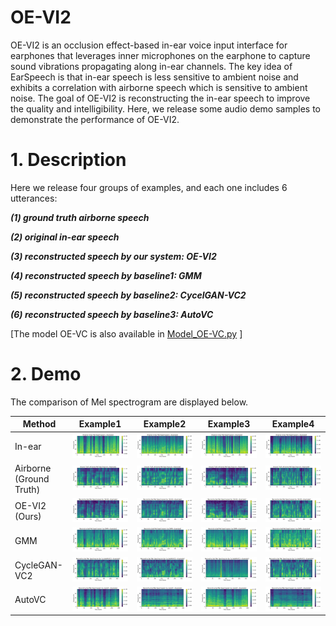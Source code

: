 # OE-VI2


OE-VI2 is an occlusion effect-based in-ear voice input interface for earphones that leverages inner microphones on the earphone to capture sound vibrations propagating along in-ear channels. The key idea of EarSpeech is that in-ear speech is less sensitive to ambient noise and exhibits a correlation with airborne speech which is sensitive to ambient noise. The goal of OE-VI2 is reconstructing the in-ear speech to improve the quality and intelligibility. Here, we release some audio demo samples to demonstrate the performance of OE-VI2. 



# 1. Description

Here we release four groups of examples, and each one includes 6 utterances:

***(1) ground truth airborne speech***

***(2) original in-ear speech***

***(3) reconstructed speech by our system: OE-VI2***

***(4) reconstructed speech by baseline1: GMM***

***(5) reconstructed speech by baseline2: CycelGAN-VC2***

***(6) reconstructed speech by baseline3: AutoVC***

[The model OE-VC is also available in [Model_OE-VC.py](./model_OE-VC.py) ]

# 2. Demo

The comparison of Mel spectrogram are displayed below.

|Method|Example1|Example2|Example3|Example4|
|------|--------|--------|--------|--------|
| In-ear | ![alt text](./Example1/Original_In_Ear_Mel_Spectrogram.png) | ![alt text](./Example2/Original_In_Ear_Mel_Spectrogram.png) | ![alt text](./Example3/Original_In_Ear_Mel_Spectrogram.png) | ![alt text](./Example4/Original_In_Ear_Mel_Spectrogram.png) |
| Airborne (Ground Truth) | ![alt text](./Example1/Ground_Truth_Airborne_Spectrogram.png) | ![alt text](./Example2/Ground_Truth_Airborne_Spectrogram.png) | ![alt text](./Example3/Ground_Truth_Airborne_Spectrogram.png) | ![alt text](./Example4/Ground_Truth_Airborne_Spectrogram.png) |
| OE-VI2 (Ours) | ![alt text](./Example1/Reconstructed_Spectrogram_OE-VI2.png) | ![alt text](./Example2/Reconstructed_Spectrogram_OE-VI2.png) | ![alt text](./Example3/Reconstructed_Spectrogram_OE-VI2.png) | ![alt text](./Example4/Reconstructed_Spectrogram_OE-VI2.png) |
| GMM | ![alt text](./Example1/Reconstructed_Spectrogram_GMM.png) | ![alt text](./Example2/Reconstructed_Spectrogram_GMM.png) | ![alt text](./Example3/Reconstructed_Spectrogram_GMM.png) | ![alt text](./Example4/Reconstructed_Spectrogram_GMM.png) |
| CycleGAN-VC2 | ![alt text](./Example1/Reconstructed_Spectrogram_CycleGAN-VC2.png) | ![alt text](./Example2/Reconstructed_Spectrogram_CycleGAN-VC2.png) | ![alt text](./Example3/Reconstructed_Spectrogram_CycleGAN-VC2.png) | ![alt text](./Example4/Reconstructed_Spectrogram_CycleGAN-VC2.png) |
| AutoVC | ![alt text](./Example1/Reconstructed_Spectrogram_AutoVC.png) | ![alt text](./Example2/Reconstructed_Spectrogram_AutoVC.png) | ![alt text](./Example3/Reconstructed_Spectrogram_AutoVC.png) | ![alt text](./Example4/Reconstructed_Spectrogram_AutoVC.png) |

